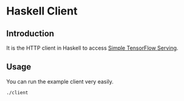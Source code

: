 
# Haskell Client

## Introduction

It is the HTTP client in Haskell to access [Simple TensorFlow Serving](https://github.com/tobegit3hub/simple_tensorflow_serving).

## Usage

You can run the example client very easily.

```bash
./client
```
